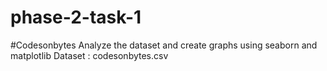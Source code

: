 # phase-2-task-1
#Codesonbytes
Analyze the dataset and create graphs using seaborn and matplotlib
Dataset : codesonbytes.csv
